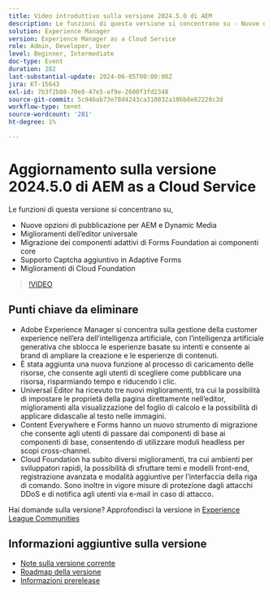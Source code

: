 ```yaml
---
title: Video introduttivo sulla versione 2024.5.0 di AEM
description: Le funzioni di questa versione si concentrano su - Nuove opzioni di pubblicazione per AEM e Dynamic Media Miglioramenti dell’editor universale Migrazione dei componenti adattivi di Forms Foundation ai componenti core Supporto Captcha aggiuntivo nei miglioramenti di Adaptive Forms Cloud Foundation
solution: Experience Manager
version: Experience Manager as a Cloud Service
role: Admin, Developer, User
level: Beginner, Intermediate
doc-type: Event
duration: 282
last-substantial-update: 2024-06-05T00:00:00Z
jira: KT-15643
exl-id: 7b3f2b08-70e0-47e5-af9e-2600f3fd2348
source-git-commit: 5c946ab73e78d4243ca310032a10bb8e82228c3d
workflow-type: tm+mt
source-wordcount: '281'
ht-degree: 1%

---
```


# Aggiornamento sulla versione 2024.5.0 di AEM as a Cloud Service

Le funzioni di questa versione si concentrano su,

* Nuove opzioni di pubblicazione per AEM e Dynamic Media
* Miglioramenti dell’editor universale
* Migrazione dei componenti adattivi di Forms Foundation ai componenti core
* Supporto Captcha aggiuntivo in Adaptive Forms
* Miglioramenti di Cloud Foundation

>[!VIDEO](https://video.tv.adobe.com/v/3429503/?learn=on)

## Punti chiave da eliminare

* Adobe Experience Manager si concentra sulla gestione della customer experience nell’era dell’intelligenza artificiale, con l’intelligenza artificiale generativa che sblocca le esperienze basate su intenti e consente ai brand di ampliare la creazione e le esperienze di contenuti.
* È stata aggiunta una nuova funzione al processo di caricamento delle risorse, che consente agli utenti di scegliere come pubblicare una risorsa, risparmiando tempo e riducendo i clic.
* Universal Editor ha ricevuto tre nuovi miglioramenti, tra cui la possibilità di impostare le proprietà della pagina direttamente nell’editor, miglioramenti alla visualizzazione del foglio di calcolo e la possibilità di applicare didascalie al testo nelle immagini.
* Content Everywhere e Forms hanno un nuovo strumento di migrazione che consente agli utenti di passare dai componenti di base ai componenti di base, consentendo di utilizzare moduli headless per scopi cross-channel.
* Cloud Foundation ha subito diversi miglioramenti, tra cui ambienti per sviluppatori rapidi, la possibilità di sfruttare temi e modelli front-end, registrazione avanzata e modalità aggiuntive per l’interfaccia della riga di comando. Sono inoltre in vigore misure di protezione dagli attacchi DDoS e di notifica agli utenti via e-mail in caso di attacco.


Hai domande sulla versione?  Approfondisci la versione in [Experience League Communities](https://adobe.ly/44Ofo8H)

## Informazioni aggiuntive sulla versione

* [Note sulla versione corrente](https://experienceleague.adobe.com/docs/experience-manager-cloud-service/content/release-notes/home.html?lang=it)
* [Roadmap della versione](https://experienceleague.adobe.com/docs/experience-manager-release-information/aem-release-updates/update-releases-roadmap.html?lang=it)
* [Informazioni prerelease](https://experienceleague.adobe.com/docs/experience-manager-cloud-service/content/release-notes/prerelease.html?lang=it)
